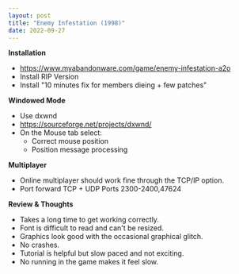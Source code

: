 ```yaml
---
layout: post
title: "Enemy Infestation (1998)"
date: 2022-09-27
---
```

**Installation**
* https://www.myabandonware.com/game/enemy-infestation-a2o
* Install RIP Version
* Install "10 minutes fix for members dieing + few patches"

**Windowed Mode**
* Use dxwnd
* https://sourceforge.net/projects/dxwnd/
* On the Mouse tab select:
  * Correct mouse position
  * Position message processing

**Multiplayer**
* Online multiplayer should work fine through the TCP/IP option.
* Port forward TCP + UDP Ports 2300-2400,47624 

**Review & Thoughts**
* Takes a long time to get working correctly.
* Font is difficult to read and can't be resized.
* Graphics look good with the occasional graphical glitch.
* No crashes.
* Tutorial is helpful but slow paced and not exciting.
* No running in the game makes it feel slow.
